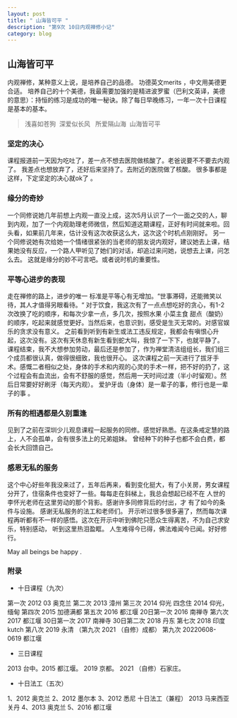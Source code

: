 ```yaml
---
layout: post
title: " 山海皆可平 "
description: "第9次 10日内观禅修小记"
category: blog
---
```




## 山海皆可平

内观禅修，某种意义上说，是培养自己的品德。 功德英文merits ，中文用美德更合适。 培养自己的十个美德，我最需要加强的是精进波罗蜜（巴利文英译，美德的意思）：持恒的练习是成功的唯一秘诀。除了每日早晚练习，一年一次十日课程是基本的基本。
> 浅喜如苍狗
> 深爱似长风 
> 所爱隔山海 
> 山海皆可平 

### 坚定的决心

课程报道前一天因为吃吐了，差一点不想去医院做核酸了。老爸说要不不要去内观了。 我差点也想放弃了，还好后来坚持了。去附近的医院做了核酸。
很多事都是这样，下定坚定的决心就ok了 。
### 缘分的奇妙
一个同修说她几年前想上内观一直没上成，这次5月认识了一个一面之交的人，聊到内观，加了一个内观助理老师微信，然后知道这期课程，正好有时间就来啦。回头看，如果前几年来，估计没有这次收获这么大，这次这个时机点刚刚好。
另一个同修说她有次给她一个情绪很紧张的当老师的朋友说内观好，建议她去上课，结果她没有反应，一个路人甲听见了她们的对话，却追过来问她，说想去上课，问怎么去。 这就是缘分的妙不可言吧。或者说时机的重要性。

### 平等心进步的表现
走在禅修的路上，进步的唯一 标准是平等心有无增加。“世事滞碍，还能微笑以待，其人才值得另眼看待。“
对于饮食，我这次有了一点点想吃好的贪心，有1-2次改换了吃的顺序，和每次少拿一点，多几次，按照水果 小菜主食 甜点（酸奶）的顺序，吃起来就感觉更好。当然后来，也意识到，感受是生灭无常的。对感官娱乐的贪求没有意义。
之前看到听到有新生或法工违反规定，我都会有嗔恨心升起，这次没有。这次有天休息有新生看到蛇大叫，我惊了一下下，也就平静了。
课程结束，我不大想参加劳动，最后还是参加了，作为禅堂清洁组组长，我们组三个成员都很认真，做得很细致，我也很开心。
这次课程之前一天进行了拔牙手术。感慨二者相似之处，身体的手术和内观的心灵的手术一样，把不好的扔了，这个过程会有血流出，会有不舒服的感觉，然后用一天时间过渡（半小时留观）。然后日常要好好刷牙（每天内观）。 爱护牙齿（身体）是一辈子的事，修行也是一辈子的事 。
### 所有的相遇都是久别重逢
见到了之前在深圳少儿观息课程一起服务的同修。感觉好熟悉。在这条戒定慧的路上，人不会孤单，会有很多法上的兄弟姐妹。 曾经种下的种子也都不会白费，都会长大回馈自己。

### 感恩无私的服务
这个中心好些年我没来过了，五年后再来，看到变化挺大，有了小关房，男女课程分开了，住宿条件也变好了一些。每每走在斜梯上，我总会想起已经不在 人世的李怀光老师在这里劳动的那个背影。感谢许多同修背后的付出，才 有了如今的条件与设施。
感谢无私服务的法工和老师们。
开示听过很多很多遍了，然而每次课程再听都有不一样的感悟。这次在开示中听到佛陀只愿众生得离苦，不为自己求安乐，特别感动， 听到这里热泪盈眶。
人生难得今已得，佛法难闻今已闻。好好修行。

May all beings be happy .


### 附录

- 十日课程（九次）

第一次 2012 03 奥克兰
第二次 2013 漳州
第三次 2014 仰光
四念住 2014 仰光，缅甸
第四次 2015 加德满都
第五次 2016 都江堰
20日第一次  2016 南禅寺
第六次 2017 都江堰
30日第一次  2017 南禅寺
30日第二次  2018 丹东
第七次 2018 印度 kutch
第八次 2019 永清
（第九次 2021 （自修）成都）
第九次 20220608-0619  都江堰 


- 三日课程

 2013 台中。2015 都江堰。 2019 京都。 2021 （自修）石家庄。

- 十日法工（五次）

1、2012 奥克兰
2、2012 墨尔本
3、2012 悉尼
十日法工（兼程） 2013 马来西亚关丹
4、2013 奥克兰
5、2016 都江堰

